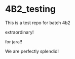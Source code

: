 # 4B2_testing

This is a test repo for batch 4b2

extraordinary!

for jara!!



We are perfectly splendid!

















